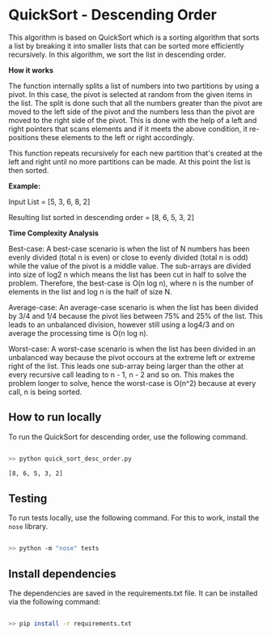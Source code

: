 # QuickSort - Descending Order

This algorithm is based on QuickSort which is a sorting algorithm that sorts a list by breaking it into smaller lists that can be sorted more efficiently recursively. In this algorithm, we sort the list in descending order.

**How it works**

The function internally splits a list of numbers into two partitions by using a pivot. In this case, the pivot is selected at random from the given items in the list. The split is done such that all the numbers greater than the pivot are moved to the left side of the pivot and the numbers less than the pivot are moved to the right side of the pivot. This is done with the help of a left and right pointers that scans elements and if it meets the above condition, it re-positions these elements to the left or right accordingly.

This function repeats recursively for each new partition that's created at the left and right until no more partitions can be made. At this point the list is then sorted.

**Example:**

Input List = [5, 3, 6, 8, 2]

Resulting list sorted in descending order = [8, 6, 5, 3, 2]

**Time Complexity Analysis**

Best-case: A best-case scenario is when the list of N numbers has been evenly divided (total n is even) or close to evenly divided (total n is odd) while the value of the pivot is a middle value. The sub-arrays are divided into size of log2 n which means the list has been cut in half to solve the problem. Therefore, the best-case is O(n log n), where n is the number of elements in the list and log n is the half of size N.  

Average-case: An average-case scenario is when the list has been divided by 3/4 and 1/4 because the pivot lies between 75% and 25% of the list. This leads to an unbalanced division, however still using a log4/3 and on average the processing time is O(n log n).  

Worst-case: A worst-case scenario is when the list has been divided in an unbalanced way because the pivot occours at the extreme left or extreme right of the list. This leads one sub-array being larger than the other at every recursive call leading to n - 1, n - 2 and so on. This makes the problem longer to solve, hence the worst-case is O(n^2) because at every call, n is being sorted.

## How to run locally

To run the QuickSort for descending order, use the following command.

```bash

>> python quick_sort_desc_order.py

[8, 6, 5, 3, 2]

```

## Testing

To run tests locally, use the following command. For this to work, install the `nose` library.

```bash

>> python -m "nose" tests

```

## Install dependencies

The dependencies are saved in the requirements.txt file. It can be installed via the following command:

```bash

>> pip install -r requirements.txt

```